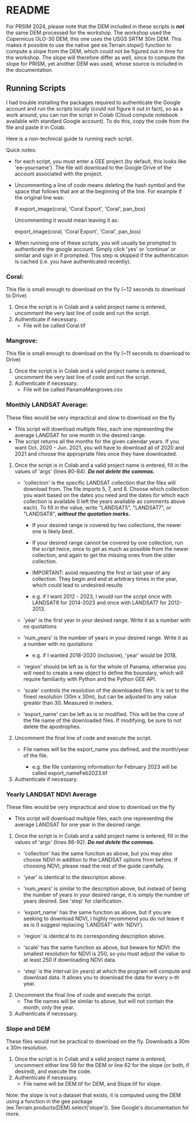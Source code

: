 # README

For PRSIM 2024, please note that the DEM included in these scripts is ***not*** the same DEM processed for the workshop. The workshop used the Copernicus GLO-30 DEM, this one uses the USGS SRTM 30m DEM. This makes it possible to use the native gee ee.Terrain.slope() function to compute a slope from the DEM, which could not be figured out in time for the workshop. The slope will therefore differ as well, since to compute the slope for PRISM, yet another DEM was used, whose source is included in the documentation.

## Running Scripts

I had trouble installing the packages required to authenticate the Google account and run the scripts locally (could not figure it out in fact), so as a work around, you can run the script in Colab (Cloud compute notebook available with standard Google account). To do this, copy the code from the file and paste it in Colab.

Here is a non-technical guide to running each script.

Quick notes:

-   for each script, you must enter a GEE project (by default, this looks like 'ee-yourname'). The file will download to the Google Drive of the account associated with the project.

-   Uncommenting a line of code means deleting the hash symbol and the space that follows that are at the beginning of the line. For example if the original line was:

    \# export_image(coral, 'Coral Export', 'Coral', pan_box)

    Uncommenting it would mean leaving it as:

    export_image(coral, 'Coral Export', 'Coral', pan_box)

-   When running one of these scripts, you will usually be prompted to authenticate the google account. Simply click 'yes' or 'continue' or similar and sign in if prompted. This step is skipped if the authentication is cached (i.e. you have authenticated recently).

### Coral:

This file is small enough to download on the fly (\~12 seconds to download to Drive)

1.  Once the script is in Colab and a valid project name is entered, uncomment the very last line of code and run the script.
2.  Authenticate if necessary.
    -   File will be called Coral.tif

### Mangrove:

This file is small enough to download on the fly (\~11 seconds to download to Drive)

1.  Once the script is in Colab and a valid project name is entered, uncomment the very last line of code and run the script.
2.  Authenticate if necessary.
    -   File will be called PanamaMangroves.csv

### Monthly LANDSAT Average:

These files would be very impractical and slow to download on the fly

-   This script will download multiple files, each one representing the average LANDSAT for one month in the desired range.
-   The script returns all the months for the given calendar years. If you want Oct. 2020 - Jun. 2021, you will have to download all of 2020 and 2021 and choose the appropriate files once they have downloaded.

1.  Once the script is in Colab and a valid project name is entered, fill in the values of 'args' (lines 80-84). ***Do not delete the commas.***
    -   'collection' is the specific LANDSAT collection that the files will download from. The file imports 5, 7, and 8. Choose which collection you want based on the dates you need and the dates for which each collection is available (I left the years available as comments above each). To fill in the value, write "LANDSAT5", "LANDSAT7", or "LANDSAT8", ***without the quotation marks.***

        -   If your desired range is covered by two collections, the newer one is likely best.

        -   If your desired range cannot be covered by one collection, run the script twice, once to get as much as possible from the newer collection, and again to get the missing ones from the older collection.

        -   IMPORTANT: avoid requesting the first or last year of any collection. They begin and end at arbitrary times in the year, which could lead to undesired results

        -   e.g. if I want 2012 - 2023, I would run the script once with LANDSAT8 for 2014-2023 and once with LANDSAT7 for 2012-2013.

    -   'year' is the first year in your desired range. Write it as a number with no quotations

    -   'num_years' is the number of years in your desired range. Write it as a number with no quotations

        -   e.g. if I wanted 2018-2020 (inclusive), 'year' would be 2018,

    -   'region' should be left as is for the whole of Panama, otherwise you will need to create a new object to define the boundary, which will require familiarity with Python and the Python GEE API.

    -   'scale' controls the resolution of the downloaded files. It is set to the finest resolution (30m x 30m), but can be adjusted to any value greater than 30. Measured in meters.

    -   'export_name' can be left as is or modified. This will be the core of the file name of the downloaded files. If modifying, be sure to not delete the apostrophes.
2.  Uncomment the final line of code and execute the script.
    -   File names will be the export_name you defined, and the month/year of the file.

        -   e.g. the file containing information for February 2023 will be called export_nameFeb2023.tif
3.  Authenticate if necessary.

### Yearly LANDSAT NDVI Average

These files would be very impractical and slow to download on the fly

-   This script will download multiple files, each one representing the average LANDSAT for one year in the desired range.

1.  Once the script is in Colab and a valid project name is entered, fill in the values of 'args' (lines 86-92). ***Do not delete the commas.***
    -   'collection' has the same function as above, but you may also choose NDVI in addition to the LANDSAT options from before. If choosing NDVI, please read the rest of the guide carefully.

    -   'year' is identical to the description above.

    -   'num_years' is similar to the description above, but instead of being the number of years in your desired range, it is simply the number of years desired. See 'step' for clarification.

    -   'export_name' has the same function as above, but if you are seeking to download NDVI, I highly recommend you do not leave it as is (I suggest replacing 'LANDSAT' with 'NDVI').

    -   'region' is identical to its corresponding description above.

    -   'scale' has the same function as above, but beware for NDVI: the smallest resolution for NDVI is 250, so you must adjust the value to at least 250 if downloading NDVI data.

    -   'step' is the interval (in years) at which the program will compute and download data. It allows you to download the data for every x-*th* year.
2.  Uncomment the final line of code and execute the script.
    -   The file names will be similar to above, but will not contain the month, only the year.
3.  Authenticate if necessary.

### Slope and DEM

These files would not be practical to download on the fly. Downloads a 30m x 30m resolution.

1.  Once the script is in Colab and a valid project name is entered, uncomment either line 59 for the DEM or line 62 for the slope (or both, if desired), and execute the code.
2.  Authenticate if necessary.
    -   File name will be DEM.tif for DEM, and Slope.tif for slope.

Note: the slope is not a dataset that exists, it is computed using the DEM using a function in the gee package (ee.Terrain.products(DEM).select('slope')). See Google's documentation for more.
